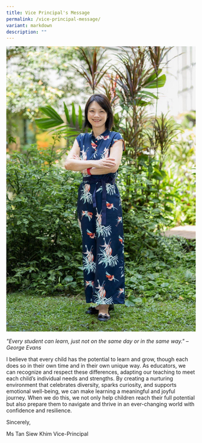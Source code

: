 ```yaml
---
title: Vice Principal's Message
permalink: /vice-principal-message/
variant: markdown
description: ""
---
```

![](/images/Ms_Tan_Photo.jpg)

*"Every student can learn, just not on the same day or in the same way." – George Evans*

I believe that every child has the potential to learn and grow, though each does so in their own time and in their own unique way. As educators, we can recognize and respect these differences, adapting our teaching to meet each child’s individual needs and strengths. By creating a nurturing environment that celebrates diversity, sparks curiosity, and supports emotional well-being, we can make learning a meaningful and joyful journey. When we do this, we not only help children reach their full potential but also prepare them to navigate and thrive in an ever-changing world with confidence and resilience.

Sincerely,

Ms Tan Siew Khim 
Vice-Principal